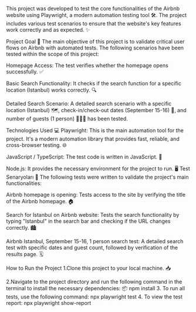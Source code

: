 This project was developed to test the core functionalities of the Airbnb website using Playwright, a modern automation testing tool 🛠️. The project includes various test scenarios to ensure that the website's key features work correctly and as expected. ✨

Project Goal 🎯
The main objective of this project is to validate critical user flows on Airbnb with automated tests. The following scenarios have been tested within the scope of this project:
 
Homepage Access: The test verifies whether the homepage opens successfully. ✅

Basic Search Functionality: It checks if the search function for a specific location (Istanbul) works correctly. 🔍 

Detailed Search Scenario: A detailed search scenario with a specific location (Istanbul) 🗺️, check-in/check-out dates (September 15-16) 📅, and number of guests (1 person) 🧑‍🤝‍🧑 has been tested.

Technologies Used 💻
Playwright: This is the main automation tool for the project. It's a modern automation library that provides fast, reliable, and cross-browser testing. 🌐

JavaScript / TypeScript: The test code is written in JavaScript. 📜

Node.js: It provides the necessary environment for the project to run. 🖥️
Test Senaryoları 📝
The following tests were written to validate the project's main functionalities:

Airbnb homepage is opening: Tests access to the site by verifying the title of the Airbnb homepage. 🏠

Search for Istanbul on Airbnb website: Tests the search functionality by typing "Istanbul" in the search bar and checking if the URL changes correctly. 🏙️

Airbnb Istanbul, September 15-16, 1 person search test: A detailed search test with specific dates and guest count, followed by verification of the results page. 🗓️

How to Run the Project
1.Clone this project to your local machine. 📥 

2.Navigate to the project directory and run the following command in the terminal to install the necessary dependencies: 📦
   npm install
3. To run all tests, use the following command:
   npx playwright test
4. To view the test report:
   npx playwright show-report
